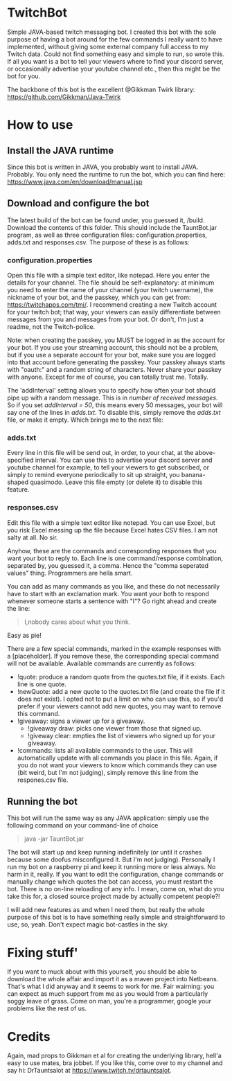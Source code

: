 # TwitchBot
Simple JAVA-based twitch messaging bot. I created this bot with the sole purpose of having a bot around for the few commands I really want to have implemented, without giving some external company full access to my Twitch data. Could not find something easy and simple to run, so wrote this. If all you want is a bot to tell your viewers where to find your discord server, or occasionally advertise your youtube channel etc., then this might be the bot for you. 

The backbone of this bot is the excellent @Gikkman Twirk library: https://github.com/Gikkman/Java-Twirk 

# How to use
## Install the JAVA runtime
Since this bot is written in JAVA, you probably want to install JAVA. Probably. You only need the runtime to run the bot, which you can find here: https://www.java.com/en/download/manual.jsp

## Download and configure the bot
The latest build of the bot can be found under, you guessed it, /build. Download the contents of this folder. This should include the TauntBot.jar program, as well as three configuration files: configuration.properties, adds.txt and responses.csv. The purpose of these is as follows:

### configuration.properties
Open this file with a simple text editor, like notepad. Here you enter the details for your channel. The file should be self-explanatory: at minimum you need to enter the name of your channel (your twitch username), the nickname of your bot, and the passkey, which you can get from: https://twitchapps.com/tmi/. I recommend creating a new Twitch account for your twitch bot; that way, your viewers can easily differentiate between messages from you and messages from your bot. Or don't, I'm just a readme, not the Twitch-police. 

Note: when creating the passkey, you MUST be logged in as the account for your bot. If you use your streaming account, this should not be a problem, but if you use a separate account for your bot, make sure you are logged into that account before generating the passkey. Your passkey always starts with "oauth:" and a random string of characters. Never share your passkey with anyone. Except for me of course, you can totally trust me. Totally.

The 'addInterval' setting allows you to specify how often your bot should pipe up with a random message. This is in *number of received messages*. So if you set *addInterval = 50*, this means every 50 messages, your bot will say one of the lines in *adds.txt*. To disable this, simply remove the *adds.txt* file, or make it empty. Which brings me to the next file:

### adds.txt
Every line in this file will be send out, in order, to your chat, at the above-specified interval. You can use this to advertise your discord server and youtube channel for example, to tell your viewers to get subscribed, or simply to remind everyone periodically to sit up straight, you banana-shaped quasimodo. Leave this file empty (or delete it) to disable this feature.

### responses.csv 
Edit this file with a simple text editor like notepad. You can use Excel, but you risk Excel messing up the file because Excel hates CSV files. I am not salty at all. No sir. 

Anyhow, these are the commands and corresponding responses that you want your bot to reply to. Each line is one command/response combination, separated by, you guessed it, a comma. Hence the "comma seperated values" thing. Programmers are hella smart.

You can add as many commands as you like, and these do not necessarily have to start with an exclamation mark. You want your both to respond whenever someone starts a sentence with "I"? Go right ahead and create the line:

>I,nobody cares about what you think.

Easy as pie!

There are a few special commands, marked in the example responses with a [placeholder]. If you remove these, the corresponding special command will not be available. Available commands are currently as follows:

- !quote: produce a random quote from the quotes.txt file, if it exists. Each line is one quote.
- !newQuote: add a new quote to the quotes.txt file (and create the file if it does not exist). I opted not to put a limit on who can use this, so if you'd prefer if your viewers cannot add new quotes, you may want to remove this command.
- !giveaway: signs a viewer up for a giveaway.
  - !giveaway draw: picks one viewer from those that signed up. 
  - !giveway clear: empties the list of viewers who signed up for your giveaway.
- !commands: lists all available commands to the user. This will automatically update with all commands you place in this file. Again, if you do not want your viewers to know which commands they can use (bit weird, but I'm not judging), simply remove this line from the respones.csv file.

## Running the bot
This bot will run the same way as any JAVA application: simply use the following command on your command-line of choice

> java -jar TauntBot.jar

The bot will start up and keep running indefinitely (or until it crashes because some doofus misconfigured it. But I'm not judging). Personally I run my bot on a raspberry pi and keep it running more or less always. No harm in it, really. If you want to edit the configuration, change commands or manually change which quotes the bot can access, you must restart the bot. There is no on-line reloading of any info. I mean, come on, what do you take this for, a closed source project made by actually competent people?!

I will add new features as and when I need them, but really the whole purpose of this bot is to have something really simple and straightforward to use, so, yeah. Don't expect magic bot-castles in the sky. 

# Fixing stuff' 
If you want to muck about with this yourself, you should be able to download the whole affair and import it as a maven project into Netbeans. That's what I did anyway and it seems to work for me. Fair wairning: you can expect as much support from me as you would from a particularly soggy leave of grass. Come on man, you're a programmer, google your problems like the rest of us.

# Credits
Again, mad props to Gikkman et al for creating the underlying library, hell'a easy to use mates, bra jobbet. If you like this, come over to my channel and say hi: DrTauntsalot at https://www.twitch.tv/drtauntsalot. 
